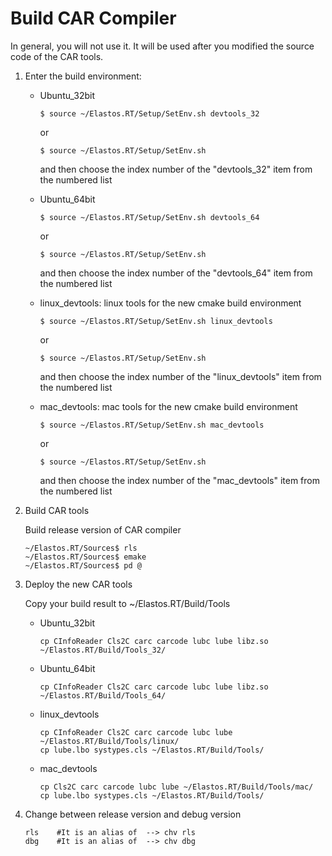
# Build CAR Compiler

In general, you will not use it. It will be used after you modified the source code of the CAR tools.

1. Enter the build environment:

   * Ubuntu_32bit
     ```
     $ source ~/Elastos.RT/Setup/SetEnv.sh devtools_32
     ```
     or
     ```
     $ source ~/Elastos.RT/Setup/SetEnv.sh
     ```
     and then choose the index number of the "devtools_32" item from the numbered list

   * Ubuntu_64bit
     ```
     $ source ~/Elastos.RT/Setup/SetEnv.sh devtools_64
     ```
     or
     ```
     $ source ~/Elastos.RT/Setup/SetEnv.sh
     ```
     and then choose the index number of the "devtools_64" item from the numbered list

   * linux_devtools: linux tools for the new cmake build environment
     ```
     $ source ~/Elastos.RT/Setup/SetEnv.sh linux_devtools
     ```
     or
     ```
     $ source ~/Elastos.RT/Setup/SetEnv.sh
     ```
     and then choose the index number of the "linux_devtools" item from the numbered list

   * mac_devtools: mac tools for the new cmake build environment
     ```
     $ source ~/Elastos.RT/Setup/SetEnv.sh mac_devtools
     ```
     or
     ```
     $ source ~/Elastos.RT/Setup/SetEnv.sh
     ```
     and then choose the index number of the "mac_devtools" item from the numbered list

2. Build CAR tools

   Build release version of CAR compiler

   ```
   ~/Elastos.RT/Sources$ rls
   ~/Elastos.RT/Sources$ emake
   ~/Elastos.RT/Sources$ pd @
   ```

3. Deploy the new CAR tools

   Copy your build result to ~/Elastos.RT/Build/Tools

   * Ubuntu_32bit
     ```
     cp CInfoReader Cls2C carc carcode lubc lube libz.so ~/Elastos.RT/Build/Tools_32/
     ```

   * Ubuntu_64bit
     ```
     cp CInfoReader Cls2C carc carcode lubc lube libz.so ~/Elastos.RT/Build/Tools_64/
     ```

   * linux_devtools
     ```
     cp CInfoReader Cls2C carc carcode lubc lube ~/Elastos.RT/Build/Tools/linux/
     cp lube.lbo systypes.cls ~/Elastos.RT/Build/Tools/
     ```

   * mac_devtools
     ```
     cp Cls2C carc carcode lubc lube ~/Elastos.RT/Build/Tools/mac/
     cp lube.lbo systypes.cls ~/Elastos.RT/Build/Tools/
     ```

4. Change between release version and debug version
   ```
   rls    #It is an alias of  --> chv rls
   dbg    #It is an alias of  --> chv dbg
   ```
